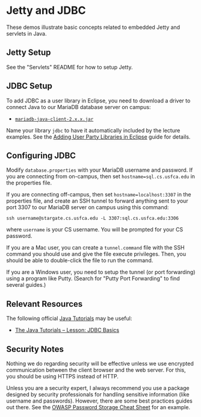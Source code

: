 Jetty and JDBC
=================================================

These demos illustrate basic concepts related to embedded Jetty and servlets in Java.

## Jetty Setup ##

See the "Servlets" README for how to setup Jetty.

## JDBC Setup ##

To add JDBC as a user library in Eclipse, you need to download a driver to connect Java to our MariaDB database server on campus:

- [`mariadb-java-client-2.x.x.jar`](https://downloads.mariadb.org/connector-java/)

Name your library `jdbc` to have it automatically included by the lecture examples. See the [Adding User Party Libraries in Eclipse](https://usf-cs212-spring2019.github.io/guides/eclipse/adding-user-libraries-in-eclipse.html) guide for details.

## Configuring JDBC ##

Modify `database.properties` with your MariaDB username and password. If you
are connecting from on-campus, then set `hostname=sql.cs.usfca.edu` in the
properties file.

If you are connecting off-campus, then set `hostname=localhost:3307` in the
properties file, and create an SSH tunnel to forward anything sent to your
port 3307 to our MariaDB server on campus using this command:

```
ssh username@stargate.cs.usfca.edu -L 3307:sql.cs.usfca.edu:3306
```

where `username` is your CS username. You will be prompted for your CS password.

If you are a Mac user, you can create a `tunnel.command` file with the SSH command you should use and give the file execute privileges. Then, you should be able to double-click the file to run the command.

If you are a Windows user, you need to setup the tunnel (or port forwarding) using a program like Putty. (Search for "Putty Port Forwarding" to find several guides.)

## Relevant Resources ##

The following official [Java Tutorials](http://docs.oracle.com/javase/tutorial/index.html) may be useful:

- [The Java Tutorials – Lesson: JDBC Basics](https://docs.oracle.com/javase/tutorial/jdbc/basics/index.html)

## Security Notes ## 

Nothing we do regarding security will be effective unless we use encrypted communication between the client browser and the web server. For this, you should be using HTTPS instead of HTTP.

Unless you are a security expert, I always recommend you use a package designed by security professionals for handling sensitive information (like username and passwords). However, there are some best practices guides out there. See the [OWASP Password Storage Cheat Sheet](https://github.com/OWASP/CheatSheetSeries/blob/master/cheatsheets/Password_Storage_Cheat_Sheet.md) for an example.
